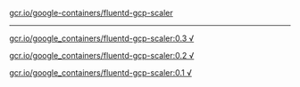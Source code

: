 [gcr.io/google-containers/fluentd-gcp-scaler](https://hub.docker.com/r/abcz/fluentd-gcp-scaler/tags/) 

----
[gcr.io/google_containers/fluentd-gcp-scaler:0.3 √](https://hub.docker.com/r/abcz/fluentd-gcp-scaler/tags/)

[gcr.io/google_containers/fluentd-gcp-scaler:0.2 √](https://hub.docker.com/r/abcz/fluentd-gcp-scaler/tags/)

[gcr.io/google_containers/fluentd-gcp-scaler:0.1 √](https://hub.docker.com/r/abcz/fluentd-gcp-scaler/tags/)

